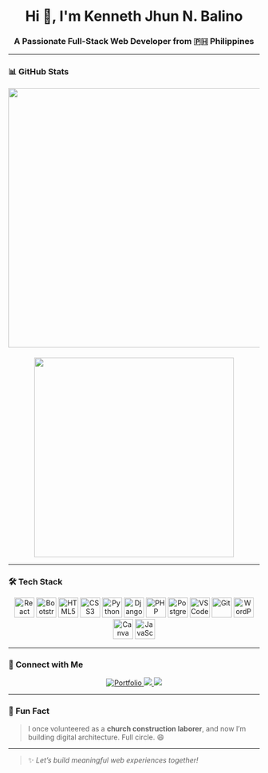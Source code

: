 <h1 align="center">Hi 👋, I'm Kenneth Jhun N. Balino</h1>
<h3 align="center">A Passionate Full-Stack Web Developer from 🇵🇭 Philippines</h3>

---

### 📊 GitHub Stats

<div align="center" style="display: flex; justify-content: center; gap: 20px; flex-wrap: wrap;">
  <img src="https://github-readme-stats.vercel.app/api?username=Kleinnnn1&show_icons=true&theme=radical" style="width: 520px;" />
  <img src="https://github-readme-stats.vercel.app/api/top-langs/?username=Kleinnnn1&layout=compact&theme=radical" style="width: 400px;" />
</div>



---

### 🛠️ Tech Stack

<p align="center">
  <!-- Frontend -->
  <img src="https://cdn.jsdelivr.net/gh/devicons/devicon/icons/react/react-original.svg" width="40" height="40" alt="React" />
  <img src="https://cdn.jsdelivr.net/gh/devicons/devicon/icons/bootstrap/bootstrap-original.svg" width="40" height="40" alt="Bootstrap" />
  <img src="https://cdn.jsdelivr.net/gh/devicons/devicon/icons/html5/html5-original.svg" width="40" height="40" alt="HTML5" />
  <img src="https://cdn.jsdelivr.net/gh/devicons/devicon/icons/css3/css3-original.svg" width="40" height="40" alt="CSS3" />

  <!-- Backend -->
  <img src="https://cdn.jsdelivr.net/gh/devicons/devicon/icons/python/python-original.svg" width="40" height="40" alt="Python" />
  <img src="https://cdn.jsdelivr.net/gh/devicons/devicon/icons/django/django-plain.svg" width="40" height="40" alt="Django" />
  <img src="https://cdn.jsdelivr.net/gh/devicons/devicon/icons/php/php-original.svg" width="40" height="40" alt="PHP" />

  <!-- Database -->
  <img src="https://cdn.jsdelivr.net/gh/devicons/devicon/icons/postgresql/postgresql-original.svg" width="40" height="40" alt="PostgreSQL" />

  <!-- Tools -->
  <img src="https://cdn.jsdelivr.net/gh/devicons/devicon/icons/vscode/vscode-original.svg" width="40" height="40" alt="VS Code" />
  <img src="https://cdn.jsdelivr.net/gh/devicons/devicon/icons/git/git-original.svg" width="40" height="40" alt="Git" />

  <!-- CMS & Design -->
  <img src="https://cdn.jsdelivr.net/gh/devicons/devicon/icons/wordpress/wordpress-plain.svg" width="40" height="40" alt="WordPress" />
  <img src="https://cdn.jsdelivr.net/gh/devicons/devicon/icons/canva/canva-original.svg" width="40" height="40" alt="Canva" />

  <!-- JS -->
  <img src="https://cdn.jsdelivr.net/gh/devicons/devicon/icons/javascript/javascript-original.svg" width="40" height="40" alt="JavaScript" />
</p>

---

### 🔗 Connect with Me

<p align="center">
  <a href="https://balino-kenn-portfolio.vercel.app" target="_blank">
    <img src="https://img.shields.io/badge/Portfolio-Visit-blueviolet?style=for-the-badge" alt="Portfolio" />
  </a>
  <a href="mailto:kennbalino@gmail.com">
    <img src="https://img.shields.io/badge/Gmail-kennbalino@gmail.com-D14836?style=for-the-badge&logo=gmail&logoColor=white" />
  </a>
  <a href="https://linkedin.com/in/kenneth-jhun-n-balino" target="_blank">
    <img src="https://img.shields.io/badge/LinkedIn-Kenneth_Balino-blue?style=for-the-badge&logo=linkedin" />
  </a>
</p>

---

### 💬 Fun Fact

> I once volunteered as a **church construction laborer**, and now I’m building digital architecture. Full circle. 😄

---

> ✨ *Let’s build meaningful web experiences together!*
